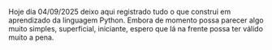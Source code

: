 Hoje dia 04/09/2025 deixo aqui registrado tudo o que construi em aprendizado da linguagem Python. Embora de momento possa parecer algo muito simples, superficial, iniciante, espero que lá na frente possa ter válido muito a pena.
